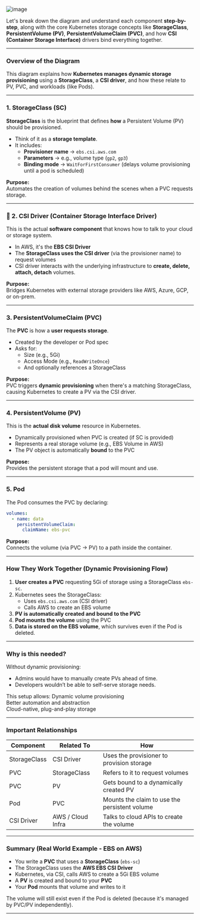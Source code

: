 ![image](https://github.com/user-attachments/assets/8ed02c07-3bff-41a1-bc06-31f034a7c800)


Let's break down the diagram and understand each component **step-by-step**, along with the core Kubernetes storage concepts like **StorageClass**, **PersistentVolume (PV)**, **PersistentVolumeClaim (PVC)**, and how **CSI (Container Storage Interface)** drivers bind everything together.

---

###  **Overview of the Diagram**

This diagram explains how **Kubernetes manages dynamic storage provisioning** using a **StorageClass**, a **CSI driver**, and how these relate to PV, PVC, and workloads (like Pods).

---

###  1. **StorageClass (SC)**  
**StorageClass** is the blueprint that defines **how** a Persistent Volume (PV) should be provisioned.

- Think of it as a **storage template**.
- It includes:
  - **Provisioner name** → `ebs.csi.aws.com`
  - **Parameters** → e.g., volume type (`gp2`, `gp3`)
  - **Binding mode** → `WaitForFirstConsumer` (delays volume provisioning until a pod is scheduled)

 **Purpose:**  
Automates the creation of volumes behind the scenes when a PVC requests storage.

---

### 🔗 2. **CSI Driver (Container Storage Interface Driver)**  
This is the actual **software component** that knows how to talk to your cloud or storage system.

- In AWS, it's the **EBS CSI Driver**
- The **StorageClass uses the CSI driver** (via the provisioner name) to request volumes
- CSI driver interacts with the underlying infrastructure to **create, delete, attach, detach** volumes.

 **Purpose:**  
Bridges Kubernetes with external storage providers like AWS, Azure, GCP, or on-prem.

---

###  3. **PersistentVolumeClaim (PVC)**  
The **PVC** is how a **user requests storage**.

- Created by the developer or Pod spec
- Asks for:
  - Size (e.g., 5Gi)
  - Access Mode (e.g., `ReadWriteOnce`)
  - And optionally references a StorageClass

 **Purpose:**  
PVC triggers **dynamic provisioning** when there's a matching StorageClass, causing Kubernetes to create a PV via the CSI driver.

---

###  4. **PersistentVolume (PV)**  
This is the **actual disk volume** resource in Kubernetes.

- Dynamically provisioned when PVC is created (if SC is provided)
- Represents a real storage volume (e.g., EBS Volume in AWS)
- The PV object is automatically **bound** to the PVC

 **Purpose:**  
Provides the persistent storage that a pod will mount and use.

---

###  5. **Pod**  
The Pod consumes the PVC by declaring:

```yaml
volumes:
  - name: data
    persistentVolumeClaim:
      claimName: ebs-pvc
```

 **Purpose:**  
Connects the volume (via PVC → PV) to a path inside the container.

---

###  **How They Work Together (Dynamic Provisioning Flow)**

1. **User creates a PVC** requesting 5Gi of storage using a StorageClass `ebs-sc`.
2. Kubernetes sees the StorageClass:
   - Uses `ebs.csi.aws.com` (CSI driver)
   - Calls AWS to create an EBS volume
3. **PV is automatically created and bound to the PVC**
4. **Pod mounts the volume** using the PVC
5. **Data is stored on the EBS volume**, which survives even if the Pod is deleted.

---

###  **Why is this needed?**

Without dynamic provisioning:
- Admins would have to manually create PVs ahead of time.
- Developers wouldn’t be able to self-serve storage needs.

This setup allows:
 Dynamic volume provisioning  
 Better automation and abstraction  
 Cloud-native, plug-and-play storage

---

###  **Important Relationships**

| Component         | Related To                        | How                                           |
|------------------|-----------------------------------|-----------------------------------------------|
| StorageClass      | CSI Driver                         | Uses the provisioner to provision storage     |
| PVC               | StorageClass                       | Refers to it to request volumes               |
| PVC               | PV                                 | Gets bound to a dynamically created PV        |
| Pod               | PVC                                | Mounts the claim to use the persistent volume |
| CSI Driver        | AWS / Cloud Infra                  | Talks to cloud APIs to create the volume      |

---

###  Summary (Real World Example - EBS on AWS)

- You write a **PVC** that uses a **StorageClass** (`ebs-sc`)
- The StorageClass uses the **AWS EBS CSI Driver**
- Kubernetes, via CSI, calls AWS to create a 5Gi EBS volume
- A **PV** is created and bound to your **PVC**
- Your **Pod** mounts that volume and writes to it

The volume will still exist even if the Pod is deleted (because it's managed by PVC/PV independently).

---

